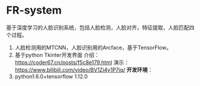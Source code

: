 # FR-system
基于深度学习的人脸识别系统，包括人脸检测，人脸对齐，特征提取，人脸匹配四个过程。  
1. 人脸检测用的MTCNN，人脸识别用的Arcface，基于TensorFlow。
2. 基于python Tkinter开发界面
介绍：https://coder67.cn/posts/f5c8e179.html
演示：https://www.bilibili.com/video/BV1Zi4y1P7iq/
**开发环境**：
1. python1.6.0+tensorflow 1.12.0
